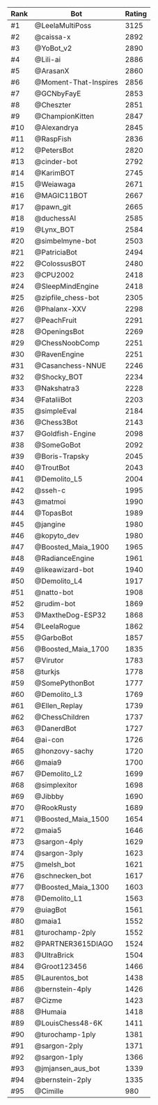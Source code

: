 Rank|Bot|Rating
---|---|---
#1|@LeelaMultiPoss|3125
#2|@caissa-x|2892
#3|@YoBot_v2|2890
#4|@Lili-ai|2886
#5|@ArasanX|2860
#6|@Moment-That-Inspires|2856
#7|@GCNbyFayE|2853
#8|@Cheszter|2851
#9|@ChampionKitten|2847
#10|@Alexandrya|2845
#11|@RaspFish|2836
#12|@PetersBot|2820
#13|@cinder-bot|2792
#14|@KarimBOT|2745
#15|@Weiawaga|2671
#16|@MAGIC11BOT|2667
#17|@pawn_git|2665
#18|@duchessAI|2585
#19|@Lynx_BOT|2584
#20|@simbelmyne-bot|2503
#21|@PatriciaBot|2494
#22|@ColossusBOT|2480
#23|@CPU2002|2418
#24|@SleepMindEngine|2418
#25|@zipfile_chess-bot|2305
#26|@Phalanx-XXV|2298
#27|@PeachFruit|2291
#28|@OpeningsBot|2269
#29|@ChessNoobComp|2251
#30|@RavenEngine|2251
#31|@Casanchess-NNUE|2246
#32|@Shocky_BOT|2234
#33|@Nakshatra3|2228
#34|@FataliiBot|2203
#35|@simpleEval|2184
#36|@Chess3Bot|2143
#37|@Goldfish-Engine|2098
#38|@SomeGoBot|2092
#39|@Boris-Trapsky|2045
#40|@TroutBot|2043
#41|@Demolito_L5|2004
#42|@sseh-c|1995
#43|@matmoi|1990
#44|@TopasBot|1989
#45|@jangine|1980
#46|@kopyto_dev|1980
#47|@Boosted_Maia_1900|1965
#48|@RadianceEngine|1961
#49|@likeawizard-bot|1940
#50|@Demolito_L4|1917
#51|@natto-bot|1908
#52|@rudim-bot|1869
#53|@MaxtheDog-ESP32|1868
#54|@LeelaRogue|1862
#55|@GarboBot|1857
#56|@Boosted_Maia_1700|1835
#57|@Virutor|1783
#58|@turkjs|1778
#59|@SomePythonBot|1777
#60|@Demolito_L3|1769
#61|@Ellen_Replay|1739
#62|@ChessChildren|1737
#63|@DanerdBot|1727
#64|@ai-con|1726
#65|@honzovy-sachy|1720
#66|@maia9|1700
#67|@Demolito_L2|1699
#68|@simplexitor|1698
#69|@Jibbby|1690
#70|@RookRusty|1689
#71|@Boosted_Maia_1500|1654
#72|@maia5|1646
#73|@sargon-4ply|1629
#74|@sargon-3ply|1623
#75|@melsh_bot|1621
#76|@schnecken_bot|1617
#77|@Boosted_Maia_1300|1603
#78|@Demolito_L1|1563
#79|@uiagBot|1561
#80|@maia1|1552
#81|@turochamp-2ply|1552
#82|@PARTNER3615DIAGO|1524
#83|@UltraBrick|1504
#84|@Groot123456|1466
#85|@Laurentos_bot|1438
#86|@bernstein-4ply|1426
#87|@Cizme|1423
#88|@Humaia|1418
#89|@LouisChess48-6K|1411
#90|@turochamp-1ply|1381
#91|@sargon-2ply|1371
#92|@sargon-1ply|1366
#93|@jmjansen_aus_bot|1339
#94|@bernstein-2ply|1335
#95|@Cimille|980
